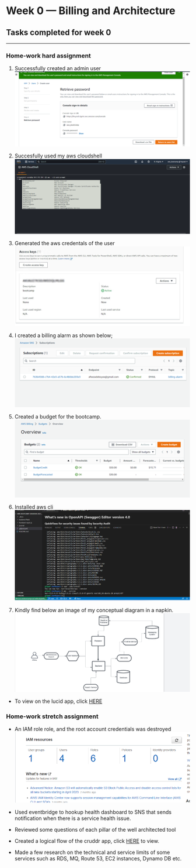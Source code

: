# Week 0 — Billing and Architecture
## Tasks completed for week 0
***
### Home-work hard assignment 
1. Successfully created an admin user
![img](../img0/user_creation01.png)

5. Succesfully used my aws cloudshell 
![img](../img0/cloudshell.png)

2. Generated the aws credentals of the user
![img](../img0/access%20key.jpg)

3. I created a billing alarm as shown below;
![img](../img0/billing%20alarm.png)

4. Created a budget for the bootcamp.
![img](../img0/budget.png)

5. Installed aws cli
![img](../img0/aws%20cli.png)

4. Kindly find below an image of my conceptual diagram in a napkin. 
![napkin](../img0/conceptual%20digram.png)
* To view on the lucid app, click [HERE](https://lucid.app/lucidchart/2db6558a-feed-41e8-b453-1188782c2c78/edit?viewport_loc=-122%2C192%2C2380%2C1022%2C0_0&invitationId=inv_06a8a74a-bcfc-4157-86d1-9f33763ab1df)



### Home-work stretch assignment
* An IAM role role, and the root account credentials was destroyed
![napkin](../img0/iam%2C%20user%2C%20role.png)

* Used eventbridge to hookup health dashboard to SNS that sends notification when there is a service health issue. 

* Reviewed some questions of each pillar of the well architected tool

* Created a logical flow of the cruddr app, click [HERE](https://lucid.app/lucidchart/aa4ffa98-10c3-4842-94b3-44f54ac5995e/edit?viewport_loc=1674%2C1356%2C2380%2C1022%2C0_0&invitationId=inv_ed499022-694b-493d-aa0d-7b36d36ee66f) to view.

* Made a few research on the technical and service limits of some services such as RDS, MQ, Route 53, EC2 instances, Dynamo DB etc.

